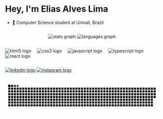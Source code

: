 # Hey, I'm Elias Alves Lima

- 📖 Computer Science student at Univali, Brazil

##

<div align="center">
  <img src="https://github-readme-stats.vercel.app/api?username=eliasAlvs&hide_title=false&hide_rank=false&show_icons=true&include_all_commits=true&count_private=true&disable_animations=false&theme=transparent&locale=en&hide_border=false" height="150" alt="stats graph"/>
  <img src="https://github-readme-stats.vercel.app/api/top-langs?username=eliasAlvs&locale=en&hide_title=false&layout=compact&card_width=320&langs_count=5&theme=transparent&hide_border=false" height="150" alt="languages graph"/>
</div>

##

<div align="left">
  <img src="https://cdn.jsdelivr.net/gh/devicons/devicon/icons/html5/html5-original.svg" height="30" alt="html5 logo"  />
  <img width="12" />
  <img src="https://cdn.jsdelivr.net/gh/devicons/devicon/icons/css3/css3-original.svg" height="30" alt="css3 logo"  />
  <img width="12" />
  <img src="https://cdn.jsdelivr.net/gh/devicons/devicon/icons/javascript/javascript-original.svg" height="30" alt="javascript logo"  />
  <img width="12" />
  <img src="https://cdn.jsdelivr.net/gh/devicons/devicon/icons/typescript/typescript-original.svg" height="30" alt="typescript logo"  />
  <img width="12" />
  <img src="https://cdn.jsdelivr.net/gh/devicons/devicon/icons/react/react-original.svg" height="30" alt="react logo"  />
  <img width="12" />
</div>

##

<a href="https://www.linkedin.com/in/elias-alves-lima-9a0980362/" target="_blank"><img src="https://img.shields.io/static/v1?message=LinkedIn&logo=linkedin&label=&color=0077B5&logoColor=white&labelColor=&style=for-the-badge" height="35" alt="linkedin logo" target="_blank"/></a>
<a href="https://www.instagram.com/elias.alvslima/" target="_blank"><img src="https://img.shields.io/static/v1?message=Instagram&logo=instagram&label=&color=E4405F&logoColor=white&labelColor=&style=for-the-badge" height="35" alt="instagram logo" target="_blank"/></a>

## 

<picture>
   <source media="(prefers-color-scheme: dark)" srcset="https://raw.githubusercontent.com/eliasAlvs/eliasAlvs/output/github-snake-dark.svg" />
   <source media="(prefers-color-scheme: light)" srcset="https://raw.githubusercontent.com/eliasAlvs/eliasAlvs/output/github-snake.svg" />
   <img alt="github-snake" src="https://raw.githubusercontent.com/eliasAlvs/eliasAlvs/output/github-snake.svg" />
 </picture>
